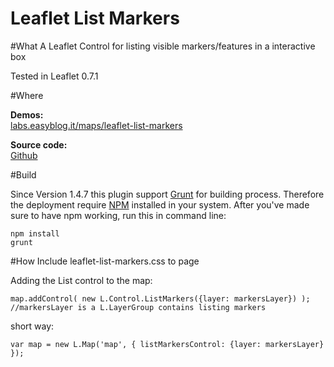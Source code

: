 Leaflet List Markers
============

#What
A Leaflet Control for listing visible markers/features in a interactive box

Tested in Leaflet 0.7.1


#Where

**Demos:**  
[labs.easyblog.it/maps/leaflet-list-markers](http://labs.easyblog.it/maps/leaflet-list-markers/)

**Source code:**  
[Github](https://github.com/stefanocudini/leaflet-list-markers)

#Build

Since Version 1.4.7 this plugin support [Grunt](http://gruntjs.com/) for building process.
Therefore the deployment require [NPM](https://npmjs.org/) installed in your system.
After you've made sure to have npm working, run this in command line:
```
npm install
grunt
```

#How
Include leaflet-list-markers.css to page

Adding the List control to the map:

```
map.addControl( new L.Control.ListMarkers({layer: markersLayer}) );
//markersLayer is a L.LayerGroup contains listing markers
```
short way:
```
var map = new L.Map('map', { listMarkersControl: {layer: markersLayer} });
```
